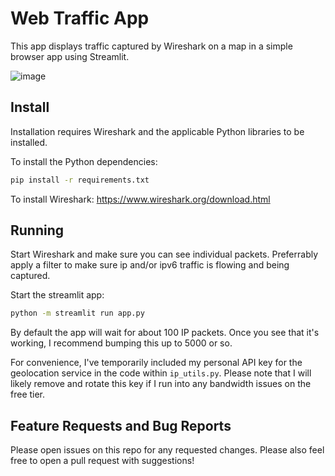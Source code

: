 # Web Traffic App

This app displays traffic captured by Wireshark on a map in a simple browser app using Streamlit.

![image](https://github.com/robertclaus/web-traffic-map/assets/9631768/e0dd81d0-6f60-4c72-9006-ae2469f1dd67)

## Install
Installation requires Wireshark and the applicable Python libraries to be installed.

To install the Python dependencies:
```bash
pip install -r requirements.txt
```

To install Wireshark:
https://www.wireshark.org/download.html

## Running
Start Wireshark and make sure you can see individual packets. Preferrably apply a filter to make sure ip and/or ipv6 traffic is flowing and being captured.

Start the streamlit app:
```bash
python -m streamlit run app.py
```

By default the app will wait for about 100 IP packets. Once you see that it's working, I recommend bumping this up to 5000 or so.

For convenience, I've temporarily included my personal API key for the geolocation service in the code within `ip_utils.py`. Please note that I will likely remove and rotate this key if I run into any bandwidth issues on the free tier.

## Feature Requests and Bug Reports
Please open issues on this repo for any requested changes. Please also feel free to open a pull request with suggestions!
